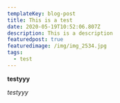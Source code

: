 ```yaml
---
templateKey: blog-post
title: This is a test
date: 2020-05-19T10:52:06.807Z
description: This is a description
featuredpost: true
featuredimage: /img/img_2534.jpg
tags:
  - test
---
```

**testyyy**



*testyyy*